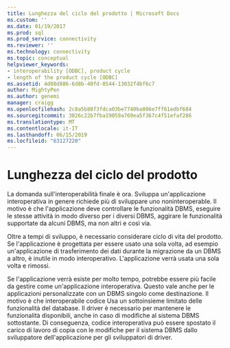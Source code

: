```yaml
---
title: Lunghezza del ciclo del prodotto | Microsoft Docs
ms.custom: ''
ms.date: 01/19/2017
ms.prod: sql
ms.prod_service: connectivity
ms.reviewer: ''
ms.technology: connectivity
ms.topic: conceptual
helpviewer_keywords:
- interoperability [ODBC], product cycle
- length of the product cycle [ODBC]
ms.assetid: 4d08d886-6d8b-40fd-8544-13032f4bf6c7
author: MightyPen
ms.author: genemi
manager: craigg
ms.openlocfilehash: 2c8a5b88f3fdca03be7740ba086e7ff61edbf684
ms.sourcegitcommit: 3026c22b7fba19059a769ea5f367c4f51efaf286
ms.translationtype: MT
ms.contentlocale: it-IT
ms.lasthandoff: 06/15/2019
ms.locfileid: "63127220"
---
```

# <a name="length-of-the-product-cycle"></a>Lunghezza del ciclo del prodotto
La domanda sull'interoperabilità finale è ora. Sviluppa un'applicazione interoperativa in genere richiede più di sviluppare uno noninteroperable. Il motivo è che l'applicazione deve controllare le funzionalità DBMS, eseguire le stesse attività in modo diverso per i diversi DBMS, aggirare le funzionalità supportate da alcuni DBMS, ma non altri e così via.  
  
 Oltre a tempi di sviluppo, è necessario considerare ciclo di vita del prodotto. Se l'applicazione è progettata per essere usato una sola volta, ad esempio un'applicazione di trasferimento dei dati durante la migrazione da un DBMS a altro, è inutile in modo interoperativo. L'applicazione verrà usata una sola volta e rimossi.  
  
 Se l'applicazione verrà esiste per molto tempo, potrebbe essere più facile da gestire come un'applicazione interoperativa. Questo vale anche per le applicazioni personalizzate con un DBMS singolo come destinazione. Il motivo è che interoperabile codice Usa un sottoinsieme limitato delle funzionalità del database. Il driver è necessario per mantenere le funzionalità disponibili, anche in caso di modifiche al sistema DBMS sottostante. Di conseguenza, codice interoperativa può essere spostato il carico di lavoro di copia con le modifiche per il sistema DBMS dallo sviluppatore dell'applicazione per gli sviluppatori di driver.
